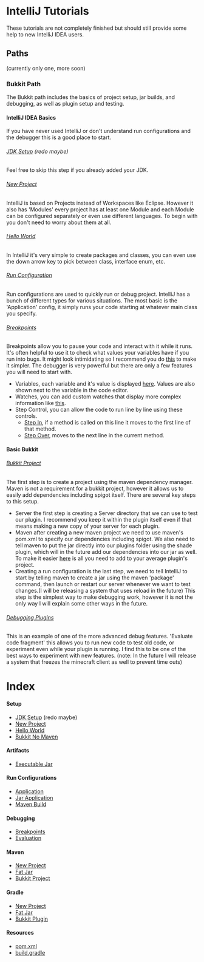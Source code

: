 # IntelliJ Tutorials
These tutorials are not completely finished but should still provide some help to new IntelliJ IDEA users.

## Paths
(currently only one, more soon)
### Bukkit Path
The Bukkit path includes the basics of project setup, jar builds, and debugging, as well as plugin setup and testing.

#### IntelliJ IDEA Basics
If you have never used IntelliJ or don't understand run configurations and the debugger this is a good place to start.
###### [JDK Setup](https://goo.gl/aM42h8) (redo maybe)
Feel free to skip this step if you already added your JDK.
###### [New Project](https://goo.gl/t9FjKP)
IntelliJ is based on Projects instead of Workspaces like Eclipse. However it also has 'Modules' every project has at least one Module and each Module can be configured separately or even use different languages. To begin with you don't need to worry about them at all.
###### [Hello World](https://goo.gl/dTPA31)
In IntelliJ it's very simple to create packages and classes, you can even use the down arrow key to pick between class, interface enum, etc.
###### [Run Configuration](https://goo.gl/9VBqRG)
Run configurations are used to quickly run or debug project.
IntelliJ has a bunch of different types for various situations. The most basic is the 'Application' config, it simply runs your code starting at whatever main class you specify.
###### [Breakpoints](https://goo.gl/LZ2GGr)
Breakpoints allow you to pause your code and interact with it while it runs. It's often helpful to use it to check what values your variables have if you run into bugs. It might look intimidating so I recommend you do [this](https://goo.gl/LjvrAh) to make it simpler. The debugger is very powerful but there are only a few features you will need to start with.
- Variables, each variable and it's value is displayed [here](https://goo.gl/q47RzV). Values are also shown next to the variable in the code editor.
- Watches, you can add custom watches that display more complex information like [this](https://goo.gl/J2LtaC).
- Step Control, you can allow the code to run line by line using these controls.
	- [Step In](https://goo.gl/oTu3PC), if a method is called on this line it moves to the first line of that method. 
	- [Step Over](https://goo.gl/No8hDk), moves to the next line in the current method.


#### Basic Bukkit
###### [Bukkit Project](https://goo.gl/URsDsm)
The first step is to create a project using the maven dependency manager. Maven is not a requirement for a bukkit project, however it allows us to easily add dependencies including spigot itself. There are several key steps to this setup.
- Server the first step is creating a Server directory that we can use to test our plugin. I recommend you keep it within the plugin itself even if that means making a new copy of your server for each plugin. 
- Maven after creating a new maven project we need to use maven's pom.xml to specify our dependencies including spigot. We also need to tell maven to put the jar directly into our plugins folder using the shade plugin, which will in the future add our dependencies into our jar as well. To make it easier [here](https://gist.github.com/Exerosis/89cade862d386ef1b476e158b3ad208d) is all you need to add to your average plugin's project.
- Creating a run configuration is the last step, we need to tell IntelliJ to start by telling maven to create a jar using the maven 'package' command, then launch or restart our server whenever we want to test changes.(I will be releasing a system that uses reload in the future) This step is the simplest way to make debugging work, however it is not the only way I will explain some other ways in the future.
###### [Debugging Plugins](https://goo.gl/Gz1Bz6)
This is an example of one of the more advanced debug features. 'Evaluate code fragment' this allows you to run new code to test old code, or experiment even while your plugin is running. I find this to be one of the best ways to experiment with new features. (note: In the future I will release a system that freezes the minecraft client as well to prevent time outs)


# Index
#### Setup
- [JDK Setup](https://goo.gl/aM42h8) (redo maybe)
- [New Project](https://goo.gl/t9FjKP)
- [Hello World](https://goo.gl/dTPA31)
- [Bukkit No Maven](https://drive.google.com/uc?id=1w3GqvhDgqLEfk1HV3slefz10oB_Qf5y_)

#### Artifacts
- [Executable Jar](https://goo.gl/jexs8q)

#### Run Configurations
- [Application](https://goo.gl/9VBqRG)
- [Jar Application](https://goo.gl/zDWYQG)
- [Maven Build](https://goo.gl/ufYndg)

#### Debugging
- [Breakpoints](https://goo.gl/LZ2GGr)
- [Evaluation](https://goo.gl/Gz1Bz6)

#### Maven
- [New Project](https://goo.gl/BEZ1qD)
- [Fat Jar](https://goo.gl/C8tZLu)
- [Bukkit Project](https://goo.gl/URsDsm)

#### Gradle
- [New Project](https://drive.google.com/uc?id=1VGMx6ZqropObduXi5NBRglh0etHzJdV5)
- [Fat Jar](https://drive.google.com/uc?id=13N5YyxGZ58SxP0VMGenpc1D6ppxcSPX-)
- [Bukkit Plugin](https://drive.google.com/uc?id=13N5YyxGZ58SxP0VMGenpc1D6ppxcSPX-)
#### Resources
- [pom.xml](https://gist.github.com/Exerosis/89cade862d386ef1b476e158b3ad208d)
- [build.gradle](https://gist.github.com/Exerosis/6295bfa825c21bc63ada3fee20c890b0)


